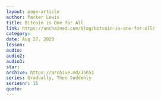 ```yaml
---
layout: page-article
author: Parker Lewis
title: Bitcoin is One for All
link: https://unchained.com/blog/bitcoin-is-one-for-all/
category: 
date: Aug 27, 2020
lesson: 
audio: 
audio2: 
audio3: 
star: 
archive: https://archive.md/J5h51
series: Gradually, Then Suddenly
seriesnr: 15
quote: 
---
```

